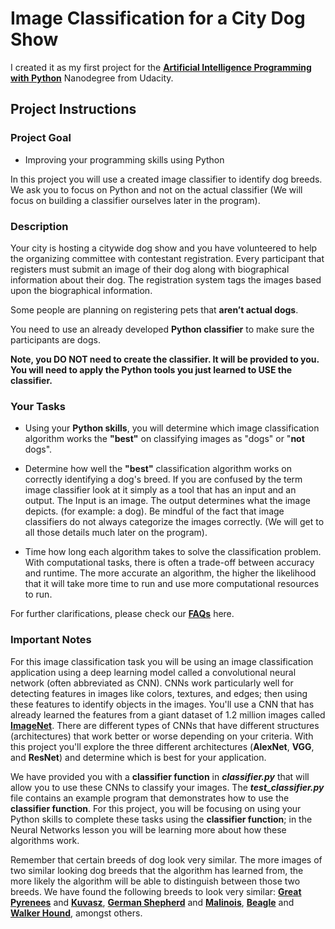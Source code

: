 # Image Classification for a City Dog Show

I created it as my first project for the __[Artificial Intelligence Programming with Python](https://eu.udacity.com/course/ai-programming-python-nanodegree--nd089)__ Nanodegree from Udacity.

## Project Instructions

### Project Goal

- Improving your programming skills using Python

In this project you will use a created image classifier to identify dog breeds. We ask you to focus on Python and not on the actual classifier (We will focus on building a classifier ourselves later in the program).

### Description

Your city is hosting a citywide dog show and you have volunteered to help the organizing committee with contestant registration. Every participant that registers must submit an image of their dog along with biographical information about their dog. The registration system tags the images based upon the biographical information.

Some people are planning on registering pets that **aren’t actual dogs**.

You need to use an already developed **Python classifier** to make sure the participants are dogs.

**Note, you DO NOT need to create the classifier. It will be provided to you. You will need to apply the Python tools you just learned to USE the classifier.**

### Your Tasks

- Using your **Python skills**, you will determine which image classification algorithm works the **"best"** on classifying images as "dogs" or "**not** dogs".

- Determine how well the **"best"** classification algorithm works on correctly identifying a dog's breed.
If you are confused by the term image classifier look at it simply as a tool that has an input and an output. The Input is an image. The output determines what the image depicts. (for example: a dog). Be mindful of the fact that image classifiers do not always categorize the images correctly. (We will get to all those details much later on the program).

- Time how long each algorithm takes to solve the classification problem. With computational tasks, there is often a trade-off between accuracy and runtime. The more accurate an algorithm, the higher the likelihood that it will take more time to run and use more computational resources to run.

For further clarifications, please check our __[FAQs](https://github.com/udacity/AIPND-revision/blob/master/notes/project_intro-to-python.md)__ here.

### Important Notes

For this image classification task you will be using an image classification application using a deep learning model called a convolutional neural network (often abbreviated as CNN). CNNs work particularly well for detecting features in images like colors, textures, and edges; then using these features to identify objects in the images. You'll use a CNN that has already learned the features from a giant dataset of 1.2 million images called __[ImageNet](http://www.image-net.org/)__. There are different types of CNNs that have different structures (architectures) that work better or worse depending on your criteria. With this project you'll explore the three different architectures (**AlexNet**, **VGG**, and **ResNet**) and determine which is best for your application.

We have provided you with a **classifier function** in ***classifier.py*** that will allow you to use these CNNs to classify your images. The ***test_classifier.py*** file contains an example program that demonstrates how to use the **classifier function**. For this project, you will be focusing on using your Python skills to complete these tasks using the **classifier function**; in the Neural Networks lesson you will be learning more about how these algorithms work.

Remember that certain breeds of dog look very similar. The more images of two similar looking dog breeds that the algorithm has learned from, the more likely the algorithm will be able to distinguish between those two breeds. We have found the following breeds to look very similar: __[Great Pyrenees](https://www.google.com/search?q=Great+Pyrenees&source=lnms&tbm=isch&sa=X&ved=0ahUKEwje252-kpfZAhVF3FMKHeXwB3IQ_AUICigB&biw=1112&bih=1069)__ and __[Kuvasz](https://www.google.com/search?tbm=isch&q=Kuvasz&spell=1&sa=X&ved=0ahUKEwi9_9fTkpfZAhWB7FMKHXlKDWoQBQg6KAA&biw=1112&bih=1069&dpr=1)__, __[German Shepherd](https://www.google.com/search?biw=1112&bih=1069&tbm=isch&sa=1&ei=d7F8WpaaMc_VzgLW8LvABw&q=German+Shepherd&oq=German+Shepherd&gs_l=psy-ab.3..0i67k1j0l2j0i67k1j0l6.31751.41069.0.41515.29.18.4.7.9.0.131.1164.14j2.17.0....0...1c.1.64.psy-ab..2.26.1140.0..0i10k1j0i13k1.112.xUB8_AoVF9w)__ and __[Malinois](https://www.google.com/search?biw=1112&bih=1069&tbm=isch&sa=1&ei=orF8WtHWDcOdzwLnyLXgBw&q=Malinois&oq=Malinois&gs_l=psy-ab.3..0l3j0i67k1l3j0l2j0i67k1j0.31864.42125.0.42493.23.20.0.1.1.0.132.1460.14j4.19.0....0...1c.1.64.psy-ab..8.14.926.0...75.U5aOu6JZ9Vk)__, __[Beagle](https://www.google.com/search?biw=1112&bih=1069&tbm=isch&sa=1&ei=zbF8WqTiHZDxzgKlm5SYBw&q=Beagle&oq=Beagle&gs_l=psy-ab.3..0i67k1j0l2j0i67k1l2j0l5.29396.33482.0.34041.12.8.3.1.1.0.126.585.6j2.8.0....0...1c.1.64.psy-ab..0.12.609...0i10k1.0.Dr92CW2Kqqo)__ and __[Walker Hound](https://www.google.com/search?biw=1112&bih=1069&tbm=isch&sa=1&ei=8LF8WteAGND0zgKvlL-IBw&q=Walker+hound&oq=Walker+hound&gs_l=psy-ab.3..0l10.20697.23454.0.23773.12.10.0.2.2.0.81.601.10.10.0....0...1c.1.64.psy-ab..0.12.610...0i67k1.0.GI0QxI1sadY)__, amongst others.
